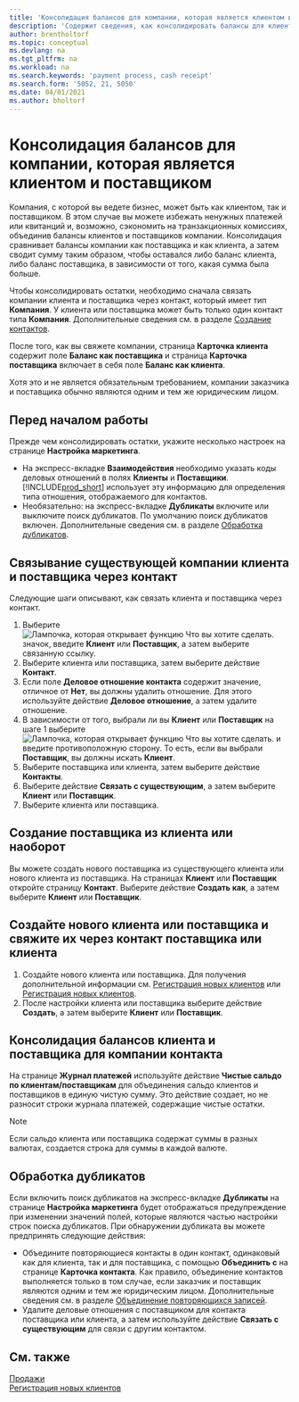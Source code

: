```yaml
---
title: 'Консолидация балансов для компании, которая является клиентом и поставщиком'
description: 'Содержит сведения, как консолидировать балансы для клиента, которая также является поставщиком.'
author: brentholtorf
ms.topic: conceptual
ms.devlang: na
ms.tgt_pltfrm: na
ms.workload: na
ms.search.keywords: 'payment process, cash receipt'
ms.search.form: '5052, 21, 5050'
ms.date: 04/01/2021
ms.author: bholtorf
---
```

# <a name="consolidate-balances-for-a-company-that-is-a-customer-and-a-vendor"></a><a name="consolidate-balances-for-a-company-that-is-a-customer-and-a-vendor"></a><a name="consolidate-balances-for-a-company-that-is-a-customer-and-a-vendor"></a>Консолидация балансов для компании, которая является клиентом и поставщиком
Компания, с которой вы ведете бизнес, может быть как клиентом, так и поставщиком. В этом случае вы можете избежать ненужных платежей или квитанций и, возможно, сэкономить на транзакционных комиссиях, объединив балансы клиентов и поставщиков компании. Консолидация сравнивает балансы компании как поставщика и как клиента, а затем сводит сумму таким образом, чтобы оставался либо баланс клиента, либо баланс поставщика, в зависимости от того, какая сумма была больше. 

Чтобы консолидировать остатки, необходимо сначала связать компании клиента и поставщика через контакт, который имеет тип **Компания**. У клиента или поставщика может быть только один контакт типа **Компания**. Дополнительные сведения см. в разделе [Создание контактов](marketing-create-contact-companies.md).

После того, как вы свяжете компании, страница **Карточка клиента** содержит поле **Баланс как поставщика** и страница **Карточка поставщика** включает в себя поле **Баланс как клиента**.

Хотя это и не является обязательным требованием, компании заказчика и поставщика обычно являются одним и тем же юридическим лицом. 

## <a name="before-you-start"></a><a name="before-you-start"></a><a name="before-you-start"></a>Перед началом работы
Прежде чем консолидировать остатки, укажите несколько настроек на странице **Настройка маркетинга**. 

* На экспресс-вкладке **Взаимодействия** необходимо указать коды деловых отношений в полях **Клиенты** и **Поставщики**. [!INCLUDE[prod_short](includes/prod_short.md)] использует эту информацию для определения типа отношения, отображаемого для контактов. 
* Необязательно: на экспресс-вкладке **Дубликаты** включите или выключите поиск дубликатов. По умолчанию поиск дубликатов включен. Дополнительные сведения см. в разделе [Обработка дубликатов](#handling-duplicates). 

## <a name="link-an-existing-customer-and-vendor-company-thorough-a-contact"></a><a name="link-an-existing-customer-and-vendor-company-thorough-a-contact"></a><a name="link-an-existing-customer-and-vendor-company-thorough-a-contact"></a>Связывание существующей компании клиента и поставщика через контакт
Следующие шаги описывают, как связать клиента и поставщика через контакт.

1. Выберите ![Лампочка, которая открывает функцию Что вы хотите сделать.](media/ui-search/search_small.png "Что вы хотите сделать") значок, введите **Клиент** или **Поставщик**, а затем выберите связанную ссылку.
2. Выберите клиента или поставщика, затем выберите действие **Контакт**.
3. Если поле **Деловое отношение контакта** содержит значение, отличное от **Нет**, вы должны удалить отношение. Для этого используйте действие **Деловое отношение**, а затем удалите отношение. 
4. В зависимости от того, выбрали ли вы **Клиент** или **Поставщик** на шаге 1 выберите ![Лампочка, которая открывает функцию Что вы хотите сделать.](media/ui-search/search_small.png "Что вы хотите сделать") и введите противоположную сторону. То есть, если вы выбрали **Поставщик**, вы должны искать **Клиент**.
5. Выберите поставщика или клиента, затем выберите действие **Контакты**.
6. Выберите действие **Связать с существующим**, а затем выберите **Клиент** или **Поставщик**.
7. Выберите клиента или поставщика.

## <a name="create-a-vendor-from-a-customer-or-vice-versa"></a><a name="create-a-vendor-from-a-customer-or-vice-versa"></a><a name="create-a-vendor-from-a-customer-or-vice-versa"></a>Создание поставщика из клиента или наоборот
Вы можете создать нового поставщика из существующего клиента или нового клиента из поставщика. На страницах **Клиент** или **Поставщик** откройте страницу **Контакт**. Выберите действие **Создать как**, а затем выберите **Клиент** или **Поставщик**. 

## <a name="create-a-new-customer-or-vendor-and-link-them-through-a-vendor-or-customer-contact"></a><a name="create-a-new-customer-or-vendor-and-link-them-through-a-vendor-or-customer-contact"></a><a name="create-a-new-customer-or-vendor-and-link-them-through-a-vendor-or-customer-contact"></a>Создайте нового клиента или поставщика и свяжите их через контакт поставщика или клиента
1. Создайте нового клиента или поставщика. Для получения дополнительной информации см. [Регистрация новых клиентов](sales-how-register-new-customers.md) или [Регистрация новых клиентов](sales-how-register-new-customers.md).
2. После настройки клиента или поставщика выберите действие **Создать**, а затем выберите **Клиент** или **Поставщик**. 

## <a name="to-consolidate-the-customer-and-vendor-balances-for-a-contact-company"></a><a name="to-consolidate-the-customer-and-vendor-balances-for-a-contact-company"></a><a name="to-consolidate-the-customer-and-vendor-balances-for-a-contact-company"></a>Консолидация балансов клиента и поставщика для компании контакта
На странице **Журнал платежей** используйте действие **Чистые сальдо по клиентам/поставщикам** для объединения сальдо клиентов и поставщиков в единую чистую сумму. Это действие создает, но не разносит строки журнала платежей, содержащие чистые остатки.

> [!NOTE]
> Если сальдо клиента или поставщика содержат суммы в разных валютах, создается строка для суммы в каждой валюте.

## <a name="handling-duplicates"></a><a name="handling-duplicates"></a><a name="handling-duplicates"></a>Обработка дубликатов
Если включить поиск дубликатов на экспресс-вкладке **Дубликаты** на странице **Настройка маркетинга** будет отображаться предупреждение при изменении значений полей, которые являются частью настройки строк поиска дубликатов. При обнаружении дубликата вы можете предпринять следующие действия:

* Объедините повторяющиеся контакты в один контакт, одинаковый как для клиента, так и для поставщика, с помощью **Объединить с** на странице **Карточка контакта**. Как правило, объединение контактов выполняется только в том случае, если заказчик и поставщик являются одним и тем же юридическим лицом. Дополнительные сведения см. в разделе [Объединение повторяющихся записей](sales-how-merge-duplicate-records.md). 
* Удалите деловые отношения с поставщиком для контакта поставщика или клиента, а затем используйте действие **Связать с существующим** для связи с другим контактом.    

## <a name="see-also"></a><a name="see-also"></a><a name="see-also"></a>См. также
[Продажи](sales-manage-sales.md)  
[Регистрация новых клиентов](sales-how-register-new-customers.md)  
